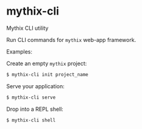 # mythix-cli

Mythix CLI utility

Run CLI commands for `mythix` web-app framework.

Examples:

Create an empty `mythix` project:

```bash
$ mythix-cli init project_name
```

Serve your application:

```bash
$ mythix-cli serve
```

Drop into a REPL shell:

```bash
$ mythix-cli shell
```
